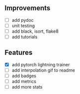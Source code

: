 ## Improvements
- [ ] add pydoc
- [ ] unit testing
- [ ] add black, isort, flake8
- [ ] add tutorials

## Features
- [x] add pytorch lightning trainer
- [ ] add interpolation gif to readme
- [ ] add badges
- [ ] add metrics
- [ ] add more stats
